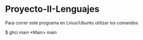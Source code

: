 # Proyecto-II-Lenguajes

Para correr este programa en Linux/Ubuntu utilizar los comandos 

$ ghci main
*Main> main
